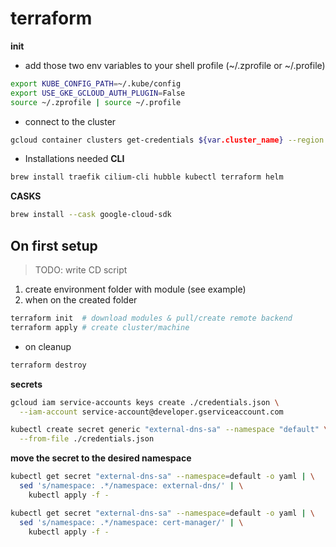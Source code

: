 # terraform

**init**
* add those two env variables to your shell profile (~/.zprofile or ~/.profile)
```bash
export KUBE_CONFIG_PATH=~/.kube/config
export USE_GKE_GCLOUD_AUTH_PLUGIN=False
source ~/.zprofile | source ~/.profile
```

* connect to the cluster 
```bash
gcloud container clusters get-credentials ${var.cluster_name} --region ${var.region} --project ${var.project_id}
```

* Installations needed
**CLI**
```bash
brew install traefik cilium-cli hubble kubectl terraform helm
```
**CASKS**
```bash
brew install --cask google-cloud-sdk
```

## On first setup
>TODO: write CD script

1. create environment folder with module (see example)
2. when on the created folder
```bash
terraform init  # download modules & pull/create remote backend
terraform apply # create cluster/machine
```
* on cleanup
```bash
terraform destroy
```

**secrets**
```bash
gcloud iam service-accounts keys create ./credentials.json \
  --iam-account service-account@developer.gserviceaccount.com
```
```bash
kubectl create secret generic "external-dns-sa" --namespace "default" \
  --from-file ./credentials.json
```
**move the secret to the desired namespace**
```bash
kubectl get secret "external-dns-sa" --namespace=default -o yaml | \
  sed 's/namespace: .*/namespace: external-dns/' | \
    kubectl apply -f -

kubectl get secret "external-dns-sa" --namespace=default -o yaml | \
  sed 's/namespace: .*/namespace: cert-manager/' | \
    kubectl apply -f -
```

